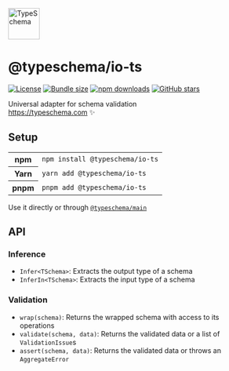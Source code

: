 <!-- This file is generated. Do not modify it manually! -->

<img src="https://typeschema.com/assets/logo.png" width="64px" alt="TypeSchema" />
<h1>@typeschema/io-ts</h1>
<p>
  <a href="https://opensource.org/licenses/MIT" rel="nofollow"><img src="https://img.shields.io/github/license/decs/typeschema" alt="License"></a>
  <a href="https://bundlephobia.com/package/@typeschema/io-ts" rel="nofollow"><img src="https://img.shields.io/bundlephobia/minzip/%40typeschema%2Fio-ts" alt="Bundle size"></a>
  <a href="https://www.npmjs.com/package/@typeschema/io-ts" rel="nofollow"><img src="https://img.shields.io/npm/dw/@typeschema/io-ts.svg" alt="npm downloads"></a>
  <a href="https://github.com/decs/typeschema/stargazers" rel="nofollow"><img src="https://img.shields.io/github/stars/decs/typeschema" alt="GitHub stars"></a>
</p>
<p>
  Universal adapter for schema validation
  <br />
  <a href="https://typeschema.com">https://typeschema.com</a> ✨
</p>

## Setup

<table>
  <tr>
    <th>npm</th>
    <td><code>npm install @typeschema/io-ts</code></td>
  </tr>
  <tr>
    <th>Yarn</th>
    <td><code>yarn add @typeschema/io-ts</code></td>
  </tr>
  <tr>
    <th>pnpm</th>
    <td><code>pnpm add @typeschema/io-ts</code></td>
  </tr>
</table>

Use it directly or through [`@typeschema/main`](https://github.com/decs/typeschema/tree/main/packages/main)

## API

### Inference
- `Infer<TSchema>`: Extracts the output type of a schema
- `InferIn<TSchema>`: Extracts the input type of a schema
### Validation
- `wrap(schema)`: Returns the wrapped schema with access to its operations
- `validate(schema, data)`: Returns the validated data or a list of `ValidationIssue`s
- `assert(schema, data)`: Returns the validated data or throws an `AggregateError`
